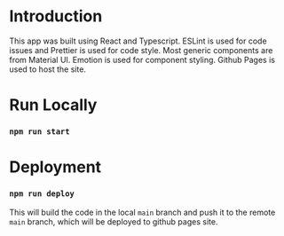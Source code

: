 # Introduction

This app was built using React and Typescript.
ESLint is used for code issues and Prettier is used for code style.
Most generic components are from Material UI.
Emotion is used for component styling.
Github Pages is used to host the site.

# Run Locally

### `npm run start`

# Deployment

### `npm run deploy`

This will build the code in the local `main` branch and push it to the remote
`main` branch, which will be deployed to github pages site.

